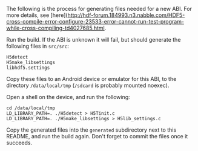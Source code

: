 The following is the process for generating files needed for a new ABI. For more details, see
[here](http://hdf-forum.184993.n3.nabble.com/HDF5-cross-compile-error-configure-23533-error-cannot-run-test-program-while-cross-compiling-td4027685.html.

Run the build. If the ABI is unknown it will fail, but should generate the following files in
`src/src`:

    H5detect
    H5make_libsettings
    libhdf5.settings

Copy these files to an Android device or emulator for this ABI, to the directory
`/data/local/tmp` (`/sdcard` is probably mounted noexec).

Open a shell on the device, and run the following:

    cd /data/local/tmp
    LD_LIBRARY_PATH=. ./H5detect > H5Tinit.c
    LD_LIBRARY_PATH=. ./H5make_libsettings > H5lib_settings.c

Copy the generated files into the `generated` subdirectory next to this README, and run the
build again. Don't forget to commit the files once it succeeds.
